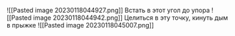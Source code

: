 ![[Pasted image 20230118044927.png]]
Встать в этот угол до упора
![[Pasted image 20230118044942.png]]
Целиться в эту точку, кинуть дым в прыжке
![[Pasted image 20230118045007.png]]
